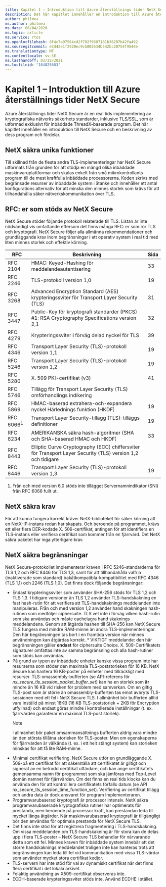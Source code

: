```yaml
---
title: Kapitel 1 – Introduktion till Azure återställnings tider NetX Secure
description: Det här kapitlet innehåller en introduktion till Azure återställnings tider NetX Secure och en beskrivning av dess program och fördelar.
author: philmea
ms.author: philmea
ms.date: 06/04/2020
ms.topic: article
ms.service: rtos
ms.openlocfilehash: 8f4c7a97564cd2f702f9887181b36297b42fa492
ms.sourcegitcommit: e3d42e1f2920ec9cb002634b542bc20754f9544e
ms.translationtype: MT
ms.contentlocale: sv-SE
ms.lasthandoff: 03/22/2021
ms.locfileid: "104825683"
---
```

# <a name="chapter-1---introduction-to-azure-rtos-netx-secure"></a>Kapitel 1 – Introduktion till Azure återställnings tider NetX Secure

Azure återställnings tider NetX Secure är en real tids implementering av kryptografiska nätverks säkerhets standarder, inklusive TLS/SSL, som är utformad exklusivt för inbäddade ThreadX-baserade program. Det här kapitlet innehåller en introduktion till NetX Secure och en beskrivning av dess program och fördelar.

## <a name="netx-secure-unique-features"></a>NetX säkra unika funktioner

Till skillnad från de flesta andra TLS-implementeringar har NetX Secure utformats från grunden för att stödja en mängd olika inbäddade maskinvaruplattformar och skalas enkelt från små mikrokontrollants program till de mest kraftfulla inbäddade processorerna. Koden skrivs med begränsade resurser av inbäddade system i åtanke och innehåller ett antal konfigurations alternativ för att minska den minnes storlek som krävs för att tillhandahålla säker nätverkskommunikation över TLS.

## <a name="rfcs-supported-by-netx-secure"></a>RFC: er som stöds av NetX Secure 

NetX Secure stöder följande protokoll relaterade till TLS. Listan är inte nödvändigt vis omfattande eftersom det finns många RFC: er som rör TLS och kryptografi. NetX Secure följer alla allmänna rekommendationer och grundläggande krav inom begränsningar i ett operativ system i real tid med liten minnes storlek och effektiv körning.

| RFC      | Beskrivning                                                                                                 | Sida |
|----------|-------------------------------------------------------------------------------------------------------------|------|
| RFC 2104 | HMAC: Keyed-Hashing för meddelandeautentisering                                                              | 33   |
| RFC 2246 | TLS-protokoll version 1,0                                                                                | 19   |
| RFC 3268 | Advanced Encryption Standard (AES) krypteringssviter för Transport Layer Security (TLS)                          | 31   |
| RFC 3447 | Public-Key för kryptografi standarder (PKCS) #1: RSA Cryptography Specifications version 2,1                    | 32   |
| RFC 4279 | Krypteringssviter i förväg delad nyckel för TLS                                                                         | 39   |
| RFC 4346 | Transport Layer Security (TLS)-protokoll version 1,1                                                     | 19   |
| RFC 5246 | Transport Layer Security (TLS)-protokoll version 1,2                                                     | 19   |
| RFC 5280 | X. 509 PKI-certifikat (v3)                                                                                 | 41   |
| RFC 5746 | Tillägg för Transport Layer Security (TLS) omförhandlings indikering                                           |      |
| RFC 5869 | HMAC-baserad extrahera-och-expandera nyckel Härlednings funktion (HKDF)                                                | 19   |
| RFC 6066<sup>1</sup> | Transport Layer Security-tillägg (TLS): tilläggs definitioner                                            | 19   |
| RFC 6234 | AMERIKANSKA säkra hash-algoritmer (SHA och SHA-baserad HMAC och HKDF)                                                 | 33   |
| RFC 8443 | Elliptic Curve Cryptography (ECC) chiffersviter för Transport Layer Security (TLS) version 1,2 och tidigare |      |
| RFC 8446 | Transport Layer Security (TLS)-protokoll version 1,3                                                     | 19   |

1. Från och med version 6,0 stöds inte tillägget Servernamnindikator (SNI) från RFC 6066 fullt ut.

## <a name="netx-secure-requirements"></a>NetX säkra krav

För att kunna fungera korrekt kräver NetX-biblioteket för säker körning att en NetX-IP-instans redan har skapats. Och beroende på programmet, krävs ett eller flera DER-kodade X. 509-certifikat, antingen för att identifiera en TLS-instans eller verifiera certifikat som kommer från en fjärrvärd. Det NetX säkra paketet har inga ytterligare krav.

## <a name="netx-secure-constraints"></a>NetX säkra begränsningar

NetX Secure-protokollet implementerar kraven i RFC 5246-standarderna för TLS 1,2 och RFC 8446 för TLS 1,3, samt för att tillhandahålla valfria (inaktiverade som standard) bakåtkompatibla-kompatibilitet med RFC 4346 (TLS 1,1) och 2246 (TLS 1,0). Det finns dock följande begränsningar:

- Endast krypteringssviter som använder SHA-256 stöds för TLS 1,2 och TLS 1,3. I tidigare versioner än TLS 1,2 använder TLS-handskakning en fast hash-rutin för att verifiera att TLS-handskaknings meddelanden inte manipuleras. Från och med version 1,2 använder hand skakningen hash-rutinen som medföljer ciphersuite. TLS vet inte i förväg vilken hash-rutin som ska användas och måste cachelagra hand skaknings meddelandena. Genom att åtgärda hashen till SHA-256 kan NetX Secure TLS fungera med mindre RAM-minne än andra TLS-implementeringar. Den här begränsningen tas bort i en framtida version när minnes användningen kan åtgärdas korrekt. * VIKTIGT meddelande: den här begränsningen gäller **endast** för ciphersuite Choice. X. 509-Certifikatets signaturer omfattas inte av samma begränsning och alla hash-rutiner som stöds kan användas.
- På grund av typen av inbäddade enheter kanske vissa program inte har resurserna som stöder den maximala TLS-poststorleken för 16 KB. NetX Secure kan hantera 16 KB-poster på enheter med tillräckligt med resurser. TLS-omassembly-bufferten (se API-referens för *nx_secure_tls_session_packet_buffer_set*) kan ha en storlek som **är** mindre än 16 KB vid risken för problem med samverkan. Om en giltig TLS-post som är större än omassembly-bufferten tas emot avbryts TLS-sessionen med ett fel i NetX Secure TLS. I allmänhet bör bufferten alltid vara inställd på minst 18KB (16 KB TLS-poststorlek + 2KB för Encryption utfyllnad) och endast göras mindre i kontrollerade inställningar (t. ex. fjärrvärden garanterar en maximal TLS-post storlek).
  > [!NOTE]
  > I allmänhet bör paket omsammansättnings bufferten aldrig vara mindre än den största tillåtna storleken för TLS-poster. Men om egenskaperna för fjärrvärden är välkända (t. ex. i ett helt stängt system) kan storleken minskas för att få lite RAM-minne.
- Minimal certifikat verifiering. NetX Secure utför en grundläggande X. 509-på ett certifikat för att säkerställa att certifikatet är giltigt och signerat av en betrodd certifikat utfärdare, och kan ange certifikatets gemensamma namn för programmet som ska jämföras med Top-Level domän namnet för fjärrvärden. Om det finns en real tids klocka kan du använda den för att kontrol lera certifikatets förfallo datum (se API nx_secure_tls_session_time_function_set). Verifiering av certifikat tillägg och andra data är dock ansvaret för program Implementeraren.
- Programvarubaserad kryptografi är processor intensiv. NetX säkra programvarubaserade kryptografiska rutiner har optimerats för prestanda, men beroende på processor kraft, kan prestandan leda till mycket långa åtgärder. När maskinvarubaserad kryptografi är tillgängligt bör den användas för optimala prestanda för NetX Secure TLS.
- Det finns inte stöd för att registrera fragmentering i TLS-handskakning. Om vissa meddelanden om TLS-handskakning är för stora kan de delas upp i flera TLS-poster – NetX Secure TLS behandlar för närvarande detta som ett fel. Minnes kraven för inbäddade system innebär att det större handskaknings meddelandet troligen inte kan hanteras trots att begränsningen kan leda till fel vid kommunikation med vissa TLS-värdar som använder mycket stora certifikat kedjor.
- TLS-servern har inte stöd för val av dynamiskt certifikat när det finns flera certifikat i det lokala arkivet. 
- Felaktig användning av X509-certifikat observeras inte. 
- ECDH-baserade krypteringssviter stöds inte. Använd ECDHE i stället.
